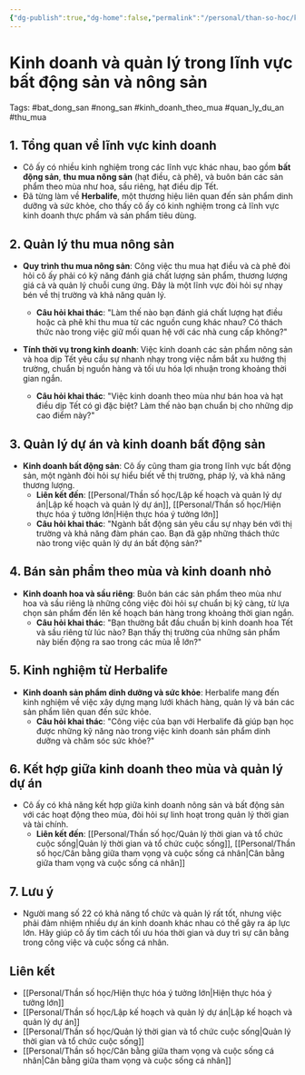 ```yaml
---
{"dg-publish":true,"dg-home":false,"permalink":"/personal/than-so-hoc/kinh-doanh-va-quan-ly-trong-linh-vuc-bat-dong-san-va-nong-san/","dgPassFrontmatter":true,"noteIcon":"","updated":"2025-01-14T22:18:44.737+07:00"}
---
```



# Kinh doanh và quản lý trong lĩnh vực bất động sản và nông sản
Tags: #bat_dong_san #nong_san #kinh_doanh_theo_mua #quan_ly_du_an #thu_mua

## 1. Tổng quan về lĩnh vực kinh doanh
- Cô ấy có nhiều kinh nghiệm trong các lĩnh vực khác nhau, bao gồm **bất động sản**, **thu mua nông sản** (hạt điều, cà phê), và buôn bán các sản phẩm theo mùa như hoa, sầu riêng, hạt điều dịp Tết.
- Đã từng làm về **Herbalife**, một thương hiệu liên quan đến sản phẩm dinh dưỡng và sức khỏe, cho thấy cô ấy có kinh nghiệm trong cả lĩnh vực kinh doanh thực phẩm và sản phẩm tiêu dùng.

## 2. Quản lý thu mua nông sản
- **Quy trình thu mua nông sản**: Công việc thu mua hạt điều và cà phê đòi hỏi cô ấy phải có kỹ năng đánh giá chất lượng sản phẩm, thương lượng giá cả và quản lý chuỗi cung ứng. Đây là một lĩnh vực đòi hỏi sự nhạy bén về thị trường và khả năng quản lý.
  - **Câu hỏi khai thác**: "Làm thế nào bạn đánh giá chất lượng hạt điều hoặc cà phê khi thu mua từ các nguồn cung khác nhau? Có thách thức nào trong việc giữ mối quan hệ với các nhà cung cấp không?"

- **Tính thời vụ trong kinh doanh**: Việc kinh doanh các sản phẩm nông sản và hoa dịp Tết yêu cầu sự nhanh nhạy trong việc nắm bắt xu hướng thị trường, chuẩn bị nguồn hàng và tối ưu hóa lợi nhuận trong khoảng thời gian ngắn.
  - **Câu hỏi khai thác**: "Việc kinh doanh theo mùa như bán hoa và hạt điều dịp Tết có gì đặc biệt? Làm thế nào bạn chuẩn bị cho những dịp cao điểm này?"

## 3. Quản lý dự án và kinh doanh bất động sản
- **Kinh doanh bất động sản**: Cô ấy cũng tham gia trong lĩnh vực bất động sản, một ngành đòi hỏi sự hiểu biết về thị trường, pháp lý, và khả năng thương lượng. 
  - **Liên kết đến**: [[Personal/Thần số học/Lập kế hoạch và quản lý dự án\|Lập kế hoạch và quản lý dự án]], [[Personal/Thần số học/Hiện thực hóa ý tưởng lớn\|Hiện thực hóa ý tưởng lớn]]
  - **Câu hỏi khai thác**: "Ngành bất động sản yêu cầu sự nhạy bén với thị trường và khả năng đàm phán cao. Bạn đã gặp những thách thức nào trong việc quản lý dự án bất động sản?"

## 4. Bán sản phẩm theo mùa và kinh doanh nhỏ
- **Kinh doanh hoa và sầu riêng**: Buôn bán các sản phẩm theo mùa như hoa và sầu riêng là những công việc đòi hỏi sự chuẩn bị kỹ càng, từ lựa chọn sản phẩm đến lên kế hoạch bán hàng trong khoảng thời gian ngắn.
  - **Câu hỏi khai thác**: "Bạn thường bắt đầu chuẩn bị kinh doanh hoa Tết và sầu riêng từ lúc nào? Bạn thấy thị trường của những sản phẩm này biến động ra sao trong các mùa lễ lớn?"

## 5. Kinh nghiệm từ Herbalife
- **Kinh doanh sản phẩm dinh dưỡng và sức khỏe**: Herbalife mang đến kinh nghiệm về việc xây dựng mạng lưới khách hàng, quản lý và bán các sản phẩm liên quan đến sức khỏe.
  - **Câu hỏi khai thác**: "Công việc của bạn với Herbalife đã giúp bạn học được những kỹ năng nào trong việc kinh doanh sản phẩm dinh dưỡng và chăm sóc sức khỏe?"

## 6. Kết hợp giữa kinh doanh theo mùa và quản lý dự án
- Cô ấy có khả năng kết hợp giữa kinh doanh nông sản và bất động sản với các hoạt động theo mùa, đòi hỏi sự linh hoạt trong quản lý thời gian và tài chính. 
  - **Liên kết đến**: [[Personal/Thần số học/Quản lý thời gian và tổ chức cuộc sống\|Quản lý thời gian và tổ chức cuộc sống]], [[Personal/Thần số học/Cân bằng giữa tham vọng và cuộc sống cá nhân\|Cân bằng giữa tham vọng và cuộc sống cá nhân]]
  
## 7. Lưu ý
- Người mang số 22 có khả năng tổ chức và quản lý rất tốt, nhưng việc phải đảm nhiệm nhiều dự án kinh doanh khác nhau có thể gây ra áp lực lớn. Hãy giúp cô ấy tìm cách tối ưu hóa thời gian và duy trì sự cân bằng trong công việc và cuộc sống cá nhân.

## Liên kết
- [[Personal/Thần số học/Hiện thực hóa ý tưởng lớn\|Hiện thực hóa ý tưởng lớn]]
- [[Personal/Thần số học/Lập kế hoạch và quản lý dự án\|Lập kế hoạch và quản lý dự án]]
- [[Personal/Thần số học/Quản lý thời gian và tổ chức cuộc sống\|Quản lý thời gian và tổ chức cuộc sống]]
- [[Personal/Thần số học/Cân bằng giữa tham vọng và cuộc sống cá nhân\|Cân bằng giữa tham vọng và cuộc sống cá nhân]]